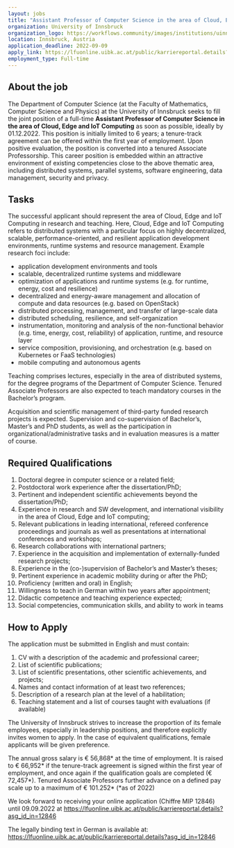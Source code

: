 ```yaml
--- 
layout: jobs
title: "Assistant Professor of Computer Science in the area of Cloud, Edge and IoT Computing"
organization: University of Innsbruck
organization_logo: https://workflows.community/images/institutions/uinnsbruck.png
location: Innsbruck, Austria
application_deadline: 2022-09-09
apply_link: https://lfuonline.uibk.ac.at/public/karriereportal.details?asg_id_in=12846
employment_type: Full-time
---
```


## About the job 

The Department of Computer Science (at the Faculty of Mathematics, Computer Science and Physics) at the University of Innsbruck seeks to fill the joint position of a full-time **Assistant Professor of Computer Science in the area of Cloud, Edge and IoT Computing** as soon as possible, ideally by 01.12.2022. This position is initially limited to 6 years; a tenure-track agreement can be offered within the first year of employment. Upon positive evaluation, the position is converted into a tenured Associate Professorship. This career position is embedded within an attractive environment of existing competencies close to the above thematic area, including distributed systems, parallel systems, software engineering, data management, security and privacy.

## Tasks
The successful applicant should represent the area of Cloud, Edge and IoT Computing in research and teaching. Here, Cloud, Edge and IoT Computing refers to distributed systems with a particular focus on highly decentralized, scalable, performance-oriented, and resilient application development environments, runtime systems and resource management. Example research foci include: 

- application development environments and tools
- scalable, decentralized runtime systems and middleware
- optimization of applications and runtime systems (e.g. for runtime, energy, cost and resilience)
- decentralized and energy-aware management and allocation of compute and data resources (e.g. based on OpenStack)
- distributed processing, management, and transfer of large-scale data
- distributed scheduling, resilience, and self-organization
- instrumentation, monitoring and analysis of the non-functional behavior (e.g. time, energy, cost, reliability) of application, runtime, and resource layer
- service composition, provisioning, and orchestration (e.g. based on Kubernetes or FaaS technologies)
- mobile computing and autonomous agents

Teaching comprises lectures, especially in the area of distributed systems, for the degree programs of the Department of Computer Science. Tenured Associate Professors are also expected to teach mandatory courses in the Bachelor’s program. 

Acquisition and scientific management of third-party funded research projects is expected. Supervision and co-supervision of Bachelor’s, Master’s and PhD students, as well as the participation in organizational/administrative tasks and in evaluation measures is a matter of course.

## Required Qualifications
1. Doctoral degree in computer science or a related field;
2. Postdoctoral work experience after the dissertation/PhD;
3. Pertinent and independent scientific achievements beyond the dissertation/PhD;
4. Experience in research and SW development, and international visibility in the area of Cloud, Edge and IoT computing; 
5. Relevant publications in leading international, refereed conference proceedings and journals as well as presentations at international conferences and workshops;
6. Research collaborations with international partners;
7. Experience in the acquisition and implementation of externally-funded research projects;
8. Experience in the (co-)supervision of Bachelor’s and Master’s theses;
9. Pertinent experience in academic mobility during or after the PhD;
10. Proficiency (written and oral) in English;
11. Willingness to teach in German within two years after appointment;
12. Didactic competence and teaching experience expected;
13. Social competencies, communication skills, and ability to work in teams

## How to Apply
The application must be submitted in English and must contain:

1. CV with a description of the academic and professional career;
2. List of scientific publications;
3. List of scientific presentations, other scientific achievements, and projects;
4. Names and contact information of at least two references;
5. Description of a research plan at the level of a habilitation;
6. Teaching statement and a list of courses taught with evaluations (if available) 

The University of Innsbruck strives to increase the proportion of its female employees, especially in leadership positions, and therefore explicitly invites women to apply. In the case of equivalent qualifications, female applicants will be given preference. 

The annual gross salary is € 56,868* at the time of employment. It is raised to € 66,952* if the tenure-track agreement is signed within the first year of employment, and once again if the qualification goals are completed (€ 72,457*). Tenured Associate Professors further advance on a defined pay scale up to a maximum of € 101.252* (*as of 2022)

We look forward to receiving your online application (Chiffre MIP 12846) until 09.09.2022 at https://lfuonline.uibk.ac.at/public/karriereportal.details?asg_id_in=12846

The legally binding text in German is available at: https://lfuonline.uibk.ac.at/public/karriereportal.details?asg_id_in=12846
